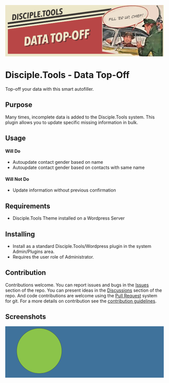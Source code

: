 ![Plugin Banner](https://raw.githubusercontent.com/prykon/disciple-tools-data-top-off/master/documentation/banner.png)

# Disciple.Tools - Data Top-Off

Top-off your data with this smart autofiller.

## Purpose

Many times, incomplete data is added to the Disciple.Tools system. This plugin allows you to update specific missing information in bulk.

## Usage

#### Will Do

- Autoupdate contact gender based on name
- Autoupdate contact gender based on contacts with same name

#### Will Not Do

- Update information without previous confirmation

## Requirements

- Disciple.Tools Theme installed on a Wordpress Server

## Installing

- Install as a standard Disciple.Tools/Wordpress plugin in the system Admin/Plugins area.
- Requires the user role of Administrator.

## Contribution

Contributions welcome. You can report issues and bugs in the
[Issues](https://github.com/DiscipleTools/disciple-tools-data-top-off/issues) section of the repo. You can present ideas
in the [Discussions](https://github.com/DiscipleTools/disciple-tools-data-top-off/discussions) section of the repo. And
code contributions are welcome using the [Pull Request](https://github.com/DiscipleTools/disciple-tools-data-top-off/pulls)
system for git. For a more details on contribution see the
[contribution guidelines](https://github.com/DiscipleTools/disciple-tools-data-top-off/blob/master/CONTRIBUTING.md).


## Screenshots

![screenshot](documentation/community/starter-banners/banner-blue-green.png)
